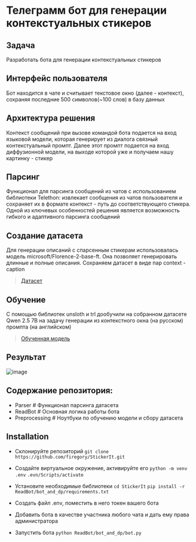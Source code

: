 # Телеграмм бот для генерации контекстуальных стикеров

## Задача
Разработать бота для генерации контекстуальных стикеров

## Интерфейс пользователя
Бот находится в чате и считывает текстовое окно (далее - контекст), сохраняя последние 500 символов(~100 слов) в базу данных


## Архитектура решения
Контекст сообщений при вызове командой бота подается на вход языковой модели, которая генерирует из диалога связный контекстуальный промпт. Далее этот промпт подается на вход диффузионной модели, на выходе которой уже и получаем нашу картинку - стикер

## Парсинг
Функционал для парсинга сообщений из чатов с использованием библиотеки Telethon: извлекает сообщения из чатов пользователя и сохраняет их в формате контекст - путь до соответствующего стикера. Одной из ключевых особенностей решения является возможность гибкого и адаптивного парсинга сообщений

## Создание датасета
Для генерации описаний с спарсенным стикерам использовалась модель microsoft/Florence-2-base-ft. Она позволяет генерировать длинные и полные описания. Сохраняем датасет в виде пар context - caption
> [Датасет](https://huggingface.co/datasets/Eka-Korn/stickers_captioning_v2)

## Обучение
С помощью библиотек unsloth и trl дообучили на собранном датасете Qwen 2.5 7B на задачу генерации из контекстного окна (на русском) промпта (на английском)
> [Обученная модель](https://huggingface.co/Eka-Korn/Qwen-2.5_SFT_v3)

## Результат
![image](https://github.com/user-attachments/assets/f2060d7c-2433-4401-accf-b3b44ffea5e0)

## Содержание репозитория:
-  Parser         # Функционал парсинга датасета
-  ReadBot        # Основная логика работы бота
-  Preprocessing  # Ноутбуки по обучению модели и сбору датасета

## Installation
* Склонируйте репозиторий
`git clone https://github.com/firegory/StickerIt.git`
* Создайте виртуальное окружение, активируйте его
`python -m venv .env`
`.evn/Scripts/activate`
  
* Установите необходимые библиотеки
`cd StickerIt`
`pip install -r ReadBot/bot_and_dp/requirements.txt`
* Создать файл .env, поместить в него токен вашего бота
* Добавить бота в качестве участника любого чата и дать ему права администратора
* Запустить бота `python ReadBot/bot_and_dp/bot.py`

